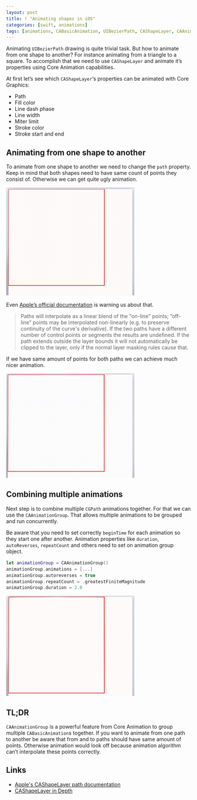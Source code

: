 ```yaml
---
layout: post
title: ! "Animating shapes in iOS"
categories: [swift, animations]
tags: [animations, CABasicAnimation, UIBezierPath, CAShapeLayer, CAAnimationGroup]
---
```


Animating `UIBezierPath` drawing is quite trivial task. But how to animate from one shape to another? For instance animating from a triangle to a square. To accomplish that we need to use `CAShapeLayer` and animate it’s properties using Core Animation capabilities.

<!--more-->

At first let’s see which `CAShapeLayer`‘s properties can be animated with Core Graphics:

- Path
- Fill color
- Line dash phase
- Line width
- Miter limit
- Stroke color
- Stroke start and end

## Animating from one shape to another

To animate from one shape to another we need to change the `path` property. Keep in mind that both shapes need to have same count of points they consist of. Otherwise we can get quite ugly animation.

![Ugly animation from square to triangle](/assets/img/ugly-animation-from-square-to-triangle.gif)

Even [Apple’s official documentation](https://developer.apple.com/documentation/quartzcore/cashapelayer/1521904-path?language=objc) is warning us about that.

> Paths will interpolate as a linear blend of the "on-line" points; ”off-line” points may be interpolated non-linearly (e.g. to preserve continuity of the curve's derivative). If the two paths have a different number of control points or segments the results are undefined. If the path extends outside the layer bounds it will not automatically be clipped to the layer, only if the normal layer masking rules cause that.

If we have same amount of points for both paths we can achieve much nicer animation.

![Nice animation from square to triangle](/assets/img/nice-animation-from-square-to-triangle.gif)

## Combining multiple animations

Next step is to combine multiple `CGPath` animations together.  For that we can use the `CAAnimationGroup`. That allows multiple animations to be grouped and run concurrently.

Be aware that you need to set correctly `beginTime` for each animation so they start one after another. Animation properties like `duration`, `autoReverses`, `repeatCount` and others need to set on animation group object.

````swift
let animationGroup = CAAnimationGroup()
animationGroup.animations = [...]
animationGroup.autoreverses = true
animationGroup.repeatCount = .greatestFiniteMagnitude
animationGroup.duration = 2.0
````

![Animation with multiple shapes](/assets/img/animation-multiple-shapes.gif)

## TL;DR

`CAAnimationGroup` is a powerful feature from Core Animation to group multiple `CABasicAnimation`s together. If you want to animate from one path to another be aware that from and to paths should have same amount of points. Otherwise animation would look off because animation algorithm can’t interpolate these points correctly.


## Links

- [Apple's CAShapeLayer path documentation](https://developer.apple.com/documentation/quartzcore/cashapelayer/1521904-path)
- [CAShapeLayer in Depth](https://calayer.com/core-animation/2017/12/25/cashapelayer-in-depth-part-ii.html)
